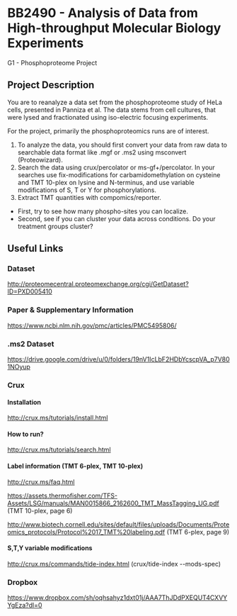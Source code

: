 # BB2490 - Analysis of Data from High-throughput Molecular Biology Experiments
G1 - Phosphoproteome Project

## Project Description
You are to reanalyze a data set from the phosphoproteome study of HeLa cells, presented in Panniza et al. The data stems from cell cultures, that were lysed and fractionated using iso-electric focusing experiments.

For the project, primarily the phosphoproteomics runs are of interest.

1. To analyze the data, you should first convert your data from raw data to searchable data format like .mgf or .ms2 using msconvert (Proteowizard).
2. Search the data using crux/percolator or ms-gf+/percolator. In your searches use fix-modifications for carbamidomethylation on cysteine and TMT 10-plex on lysine and N-terminus, and use variable modifications of S, T or Y for phosphorylations.
3. Extract TMT quantities with compomics/reporter. 

* First, try to see how many phospho-sites you can localize.
* Second, see if you can cluster your data across conditions. Do your treatment groups cluster?

## Useful Links

### Dataset
http://proteomecentral.proteomexchange.org/cgi/GetDataset?ID=PXD005410

### Paper & Supplementary Information
https://www.ncbi.nlm.nih.gov/pmc/articles/PMC5495806/

### .ms2 Dataset
https://drive.google.com/drive/u/0/folders/19nV1IcLbF2HDbYcscpVA_p7V801NOyup

### Crux 
#### Installation
http://crux.ms/tutorials/install.html
#### How to run?
http://crux.ms/tutorials/search.html
#### Label information (TMT 6-plex, TMT 10-plex)
http://crux.ms/faq.html

https://assets.thermofisher.com/TFS-Assets/LSG/manuals/MAN0015866_2162600_TMT_MassTagging_UG.pdf (TMT 10-plex, page 6)

http://www.biotech.cornell.edu/sites/default/files/uploads/Documents/Proteomics_protocols/Protocol%2017_TMT%20labeling.pdf (TMT 6-plex, page 9)
#### S,T,Y variable modifications
http://crux.ms/commands/tide-index.html (crux/tide-index --mods-spec)

### Dropbox 
https://www.dropbox.com/sh/oqhsahyz1dxt01j/AAA7ThJDdPXEQUT4CXVYYgEza?dl=0 
